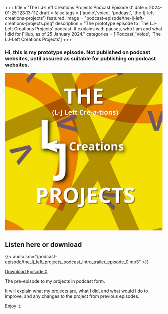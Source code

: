 +++
title = 'The LJ-Left Creations Projects Podcast Episode 0'
date = 2024-01-25T23:13:11Z
draft = false
tags = ['audio','voice', 'podcast', 'the-lj-left-creations-projects']
featured_image = "podcast-episode/the-lj-left-creations-projects.png"
description = "The prototype episode to 'The LJ-Left Creations Projects' podcast. It explains with pauses, who I am and what I did for Fillup, as of 25 January 2024."
categories = ['Podcast','Voice', 'The LJ-Left Creations Projects']
+++
### Hi, this is my prototype episode. Not published on podcast websites, until assured as suitable for publishing on podcast websites.

![Cover of this podcast](/podcast-episode/the-lj-left-creations-projects.png)

## Listen here or download
{{< audio src="/podcast-episode/the_lj_left_projects_podcast_intro_trailer_episode_0.mp3" >}}

[Download Episode 0](/podcast-episode/the_lj_left_projects_podcast_intro_trailer_episode_0.mp3)

The pre-episode to my projects in podcast form.

It will explain what my projects are, what I did, and what would I do to improve, and any changes to the project from previous episodes.

Enjoy it.


